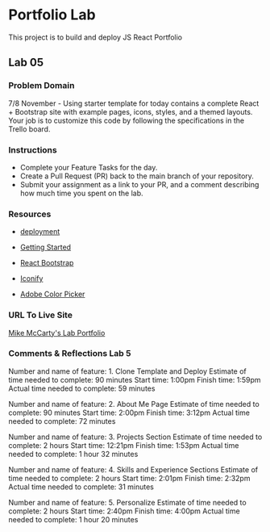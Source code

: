 # Portfolio Lab

This project is to build and deploy JS React Portfolio

## Lab 05

### Problem Domain

7/8 November - Using starter template for today contains a complete React + Bootstrap site with example pages, icons, styles, and a themed layouts. Your job is to customize this code by following the specifications in the Trello board.

### Instructions

- Complete your Feature Tasks for the day.
- Create a Pull Request (PR) back to the main branch of your repository.
- Submit your assignment as a link to your PR, and a comment describing how much time you spent on the lab.

### Resources

- [deployment](https://facebook.github.io/create-react-app/docs/deployment)

- [Getting Started](https://reactjs.org/docs/getting-started.html)

- [React Bootstrap](https://react-bootstrap.github.io/)

- [Iconify](https://iconify.design/)

- [Adobe Color Picker](https://color.adobe.com/explore)

### URL To Live Site

[Mike McCarty's Lab Portfolio](https://mikemccarty-portfolio.netlify.app/)

### Comments & Reflections Lab 5

Number and name of feature: 1. Clone Template and Deploy
Estimate of time needed to complete: 90 minutes
Start time: 1:00pm
Finish time: 1:59pm
Actual time needed to complete: 59 minutes

Number and name of feature: 2. About Me Page
Estimate of time needed to complete: 90 minutes
Start time: 2:00pm
Finish time: 3:12pm
Actual time needed to complete: 72 minutes

Number and name of feature: 3. Projects Section
Estimate of time needed to complete: 2 hours
Start time: 12:21pm
Finish time: 1:53pm
Actual time needed to complete: 1 hour 32 minutes

Number and name of feature: 4. Skills and Experience Sections
Estimate of time needed to complete:  2 hours
Start time: 2:01pm
Finish time: 2:32pm
Actual time needed to complete: 31 minutes

Number and name of feature: 5. Personalize
Estimate of time needed to complete:  2 hours
Start time: 2:40pm
Finish time: 4:00pm
Actual time needed to complete: 1 hour 20 minutes
